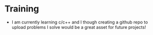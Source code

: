 # Training

- I am currently learning c/c++ and  I though creating a github repo to upload problems I solve would be a great asset for future projects!
